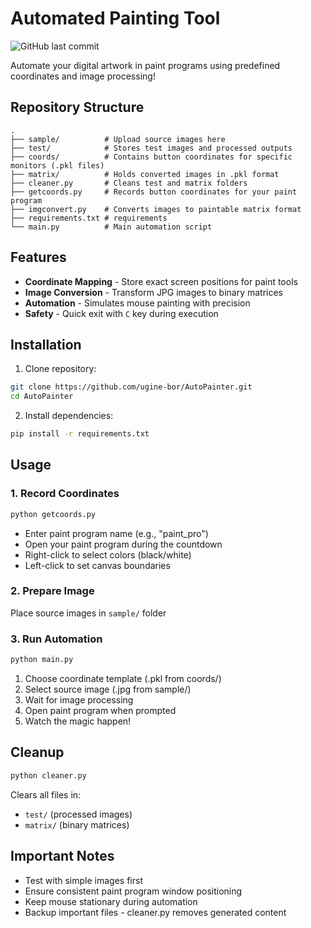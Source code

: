 # Automated Painting Tool

![GitHub last commit](https://img.shields.io/github/last-commit/ugine-bor/AutoPainter)

Automate your digital artwork in paint programs using predefined coordinates and image processing!

## Repository Structure

```
.
├── sample/          # Upload source images here
├── test/            # Stores test images and processed outputs
├── coords/          # Contains button coordinates for specific monitors (.pkl files)
├── matrix/          # Holds converted images in .pkl format
├── cleaner.py       # Cleans test and matrix folders
├── getcoords.py     # Records button coordinates for your paint program
├── imgconvert.py    # Converts images to paintable matrix format
├── requirements.txt # requirements
└── main.py          # Main automation script
```

## Features

- **Coordinate Mapping** - Store exact screen positions for paint tools
- **Image Conversion** - Transform JPG images to binary matrices
- **Automation** - Simulates mouse painting with precision
- **Safety** - Quick exit with `C` key during execution

## Installation

1. Clone repository:
```bash
git clone https://github.com/ugine-bor/AutoPainter.git
cd AutoPainter
```

2. Install dependencies:
```bash
pip install -r requirements.txt
```

## Usage

### 1. Record Coordinates
```bash
python getcoords.py
```
- Enter paint program name (e.g., "paint_pro")
- Open your paint program during the countdown
- Right-click to select colors (black/white)
- Left-click to set canvas boundaries

### 2. Prepare Image
Place source images in `sample/` folder

### 3. Run Automation
```bash
python main.py
```
1. Choose coordinate template (.pkl from coords/)
2. Select source image (.jpg from sample/)
3. Wait for image processing
4. Open paint program when prompted
5. Watch the magic happen!

## Cleanup
```bash
python cleaner.py
```
Clears all files in:
- `test/` (processed images)
- `matrix/` (binary matrices)

## Important Notes
- Test with simple images first
- Ensure consistent paint program window positioning
- Keep mouse stationary during automation
- Backup important files - cleaner.py removes generated content

